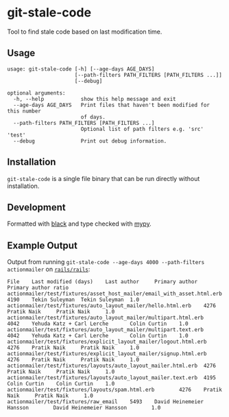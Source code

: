 # git-stale-code

Tool to find stale code based on last modification time.

## Usage

```
usage: git-stale-code [-h] [--age-days AGE_DAYS]
                      [--path-filters PATH_FILTERS [PATH_FILTERS ...]]
                      [--debug]

optional arguments:
  -h, --help            show this help message and exit
  --age-days AGE_DAYS   Print files that haven't been modified for this number
                        of days.
  --path-filters PATH_FILTERS [PATH_FILTERS ...]
                        Optional list of path filters e.g. 'src' 'test'
  --debug               Print out debug information.
```

## Installation

`git-stale-code` is a single file binary that can be run directly without
installation.

## Development

Formatted with [black] and type checked with [mypy].

[black]: https://black.readthedocs.io/en/stable/
[mypy]: http://mypy-lang.org/

## Example Output

Output from running
`git-stale-code --age-days 4000 --path-filters actionmailer` on
[`rails/rails`][rails]:

```
File    Last modified (days)    Last author     Primary author  Primary author ratio
actionmailer/test/fixtures/asset_host_mailer/email_with_asset.html.erb  4190    Tekin Suleyman  Tekin Suleyman  1.0
actionmailer/test/fixtures/auto_layout_mailer/hello.html.erb    4276    Pratik Naik     Pratik Naik     1.0
actionmailer/test/fixtures/auto_layout_mailer/multipart.html.erb        4042    Yehuda Katz + Carl Lerche       Colin Curtin    1.0
actionmailer/test/fixtures/auto_layout_mailer/multipart.text.erb        4042    Yehuda Katz + Carl Lerche       Colin Curtin    1.0
actionmailer/test/fixtures/explicit_layout_mailer/logout.html.erb       4276    Pratik Naik     Pratik Naik     1.0
actionmailer/test/fixtures/explicit_layout_mailer/signup.html.erb       4276    Pratik Naik     Pratik Naik     1.0
actionmailer/test/fixtures/layouts/auto_layout_mailer.html.erb  4276    Pratik Naik     Pratik Naik     1.0
actionmailer/test/fixtures/layouts/auto_layout_mailer.text.erb  4195    Colin Curtin    Colin Curtin    1.0
actionmailer/test/fixtures/layouts/spam.html.erb        4276    Pratik Naik     Pratik Naik     1.0
actionmailer/test/fixtures/raw_email    5493    David Heinemeier Hansson        David Heinemeier Hansson        1.0
```

[rails]: https://github.com/rails/rails
